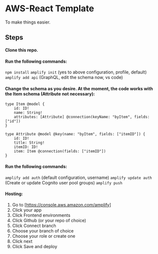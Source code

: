# AWS-React Template

To make things easier.

## Steps

#### Clone this repo.

#### Run the following commands:

`npm install`
`amplify init` (yes to above configuration, profile, default)
`amplify add api` (GraphQL, edit the schema now, vs code)

#### Change the schema as you desire. At the moment, the code works with the Item schema (Attribute not necessary):

```
type Item @model {
    id: ID!
    name: String!
    attributes: [Attribute] @connection(keyName: "byItem", fields: ["id"])
}

type Attribute @model @key(name: "byItem", fields: ["itemID"]) {
    id: ID!
    title: String!
    itemID: ID!
    item: Item @connection(fields: ["itemID"])
}
```

#### Run the following commands:

`amplify add auth` (default configuration, username)
`amplify update auth` (Create or update Cognito user pool groups)
`amplify push`

#### Hosting:

1. Go to [https://console.aws.amazon.com/amplify]
2. Click your app
3. Click Frontend environments
4. Click Github (or your repo of choice)
5. Click Connect branch
6. Choose your branch of choice
7. Choose your role or create one
8. Click next
9. Click Save and deploy
